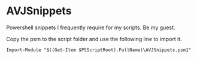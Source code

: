# AVJSnippets
Powershell snippets I frequently require for my scripts. Be my guest.

Copy the psm to the script folder and use the following line to import it.
```
Import-Module "$((Get-Item $PSScriptRoot).FullName)\AVJSnippets.psm1"
```

